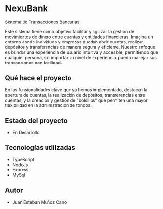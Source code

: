 
# NexuBank

Sistema de Transacciones Bancarias

Este sistema tiene como objetivo facilitar y agilizar la gestión de movimientos de dinero entre cuentas y entidades financieras. Imagina un entorno donde individuos y empresas puedan abrir cuentas, realizar depósitos y transferencias de manera segura y eficiente. Nuestro enfoque es brindar una experiencia de usuario intuitiva y accesible, permitiendo que cualquier persona, sin importar su nivel de experiencia, pueda manejar sus transacciones con facilidad.
## Qué hace el proyecto 

En las funsionalidades clave que ya hemos implementado, destacan la apertura de cuentas, la realización de depósitos, transferencias entre cuentas, y la creación y gestión de "bolsillos" que permiten una mayor flexibilidad en la administración de fondos.

## Estado del proyecto 

- En Desarrollo
## Tecnologías utilizadas

- TypeScript 
- NodeJs
- Express
- MySql
## Autor

- Juan Esteban Muñoz Cano

